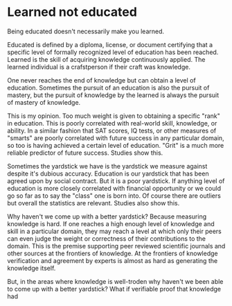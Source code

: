 # Learned not educated

Being educated doesn't necessarily make you learned. 

Educated is defined by a diploma, license, or document certifying that a specific level of formally recognized level of education has been reached. Learned is the skill of acquiring knowledge continuously applied. The learned individual is a crafstperson if their craft was knowledge. 

One never reaches the end of knowledge but can obtain a level of education. Sometimes the pursuit of an education is also the pursuit of mastery, but the pursuit of knowledge by the learned is always the pursuit of mastery of knowledge.

This is my opinion. Too much weight is given to obtaining a specific "rank" in education. This is poorly correlated with real-world skill, knowledge, or ability. In a similar fashion that SAT scores, IQ tests, or other measures of "smarts" are poorly correlated with future success in any particular domain, so too is having achieved a certain level of education. "Grit" is a much more reliable predictor of future success. Studies show this.

Sometimes the yardstick we have is the yardstick we measure against despite it's dubious accuracy. Education is our yardstick that has been agreed upon by social contract. But it is a poor yardstick. If anything level of education is more closely correlated with financial opportunity or we could go so far as to say the "class" one is born into. Of course there are outliers but overall the statistics are relevant. Studies also show this.

Why haven't we come up with a better yardstick? Because measuring knowledge is hard. If one reaches a high enough level of knowledge and skill in a particular domain, they may reach a level at which only their peers can even judge the weight or correctness of their contributions to the domain. This is the premise supporting peer reviewed scientific journals and other sources at the frontiers of knowledge. At the frontiers of knowledge verification and agreement by experts is almost as hard as generating the knowledge itself.

But, in the areas where knowledge is well-troden why haven't we been able to come up with a better yardstick? What if verifiable proof that knowledge had
